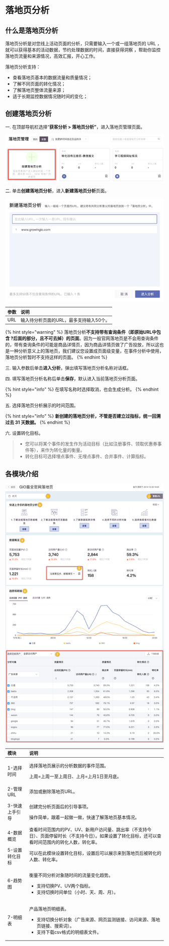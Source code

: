 # 落地页分析

## 什么是落地页分析 <a id="id-&#x843D;&#x5730;&#x9875;&#x5206;&#x6790;&#x5E2E;&#x52A9;&#x6587;&#x6863;-&#x4E00;&#x3001;&#x4ECB;&#x7ECD;"></a>

落地页分析是对您线上活动页面的分析，只需要输入一个或一组落地页的 URL ，就可以获得基本的活动数据，节约处理数据的时间，直接获得洞察 ，帮助你监控落地页流量和来源情况，高效汇报，开心工作。

落地页分析支持：

* 查看落地页基本的数据流量和质量情况；
* 了解不同页面的转化情况；
* 了解落地页整体流量来源；
* 适于长期监控数据情况随时间的变化；

## 创建落地页分析

一. 在顶部导航栏选择“**获客分析 &gt; 落地页分析”**，进入落地页管理页面。

![](../../.gitbook/assets/image%20%2888%29.png)

二. 单击**创建落地页分析**，进入**新建落地页分析**页面。

![](../../.gitbook/assets/image%20%28166%29.png)

| 参数 | 说明 |
| :--- | :--- |
| URL | 输入待分析页面的URL，最多支持输入50个。 |

{% hint style="warning" %}
落地页分析**不支持带有查询条件（即原始URL中包含 ?后面的部分，且不可去掉）的页面**。因为一般官网落地页是不会用查询条件的，带有查询条件的可能是商品详情页，因为商品详情页做了广告投放，所以这也是一种分析意义上的落地页，我们建议您设置成页面级变量，在事件分析中使用，落地页分析暂时不支持这样的页面。
{% endhint %}

三. 输入参数后单击**进入分析**，弹出填写落地页分析名称对话框。

四. 填写落地页分析名称后单击**保存**，默认进入当前落地页分析页面。

{% hint style="info" %}
在填写名称时选择取消，也会生成分析。
{% endhint %}

五. 选择落地页分析展示的时间范围。

{% hint style="info" %}
**新创建的落地页分析，不管是否建立过指标，统一回溯过去 31 天数据。**
{% endhint %}

六. 设置转化目标。

> * 您可以将某个事件的发生作为活动目标（比如注册事件、领取优惠券事件等），来作为转化量的衡量。
> * 转化目标可选择埋点事件、无埋点事件、合并事件、计算指标。

## 各模块介绍

![](../../.gitbook/assets/image%20%28171%29.png)

<table>
  <thead>
    <tr>
      <th style="text-align:left">&#x6A21;&#x5757;</th>
      <th style="text-align:left">&#x8BF4;&#x660E;</th>
    </tr>
  </thead>
  <tbody>
    <tr>
      <td style="text-align:left">1-&#x9009;&#x62E9;&#x65F6;&#x95F4;</td>
      <td style="text-align:left">
        <p>&#x9009;&#x62E9;&#x843D;&#x5730;&#x9875;&#x5C55;&#x793A;&#x7684;&#x5206;&#x6790;&#x6570;&#x636E;&#x7684;&#x4E8B;&#x4EF6;&#x8303;&#x56F4;&#x3002;</p>
        <p>&#x4E0A;&#x5468;=&#x4E0A;&#x5468;&#x4E00;&#x81F3;&#x4E0A;&#x5468;&#x65E5;&#x3001;&#x4E0A;&#x6708;=&#x4E0A;&#x6708;1&#x65E5;&#x81F3;&#x6708;&#x5E95;&#x3002;</p>
      </td>
    </tr>
    <tr>
      <td style="text-align:left">2-&#x7BA1;&#x7406;URL</td>
      <td style="text-align:left">&#x6DFB;&#x52A0;&#x6216;&#x5220;&#x9664;&#x843D;&#x5730;&#x9875;URL&#x3002;</td>
    </tr>
    <tr>
      <td style="text-align:left">3-&#x5FEB;&#x901F;&#x4E0A;&#x624B;&#x5F15;&#x5BFC;</td>
      <td style="text-align:left">
        <p>&#x521B;&#x5EFA;&#x5B8C;&#x5206;&#x6790;&#x9875;&#x9762;&#x540E;&#x7684;&#x5F15;&#x5BFC;&#x4E8B;&#x9879;&#x3002;</p>
        <p>&#x64CD;&#x4F5C;&#x7B80;&#x5355;&#xFF0C;&#x8DDF;&#x7740;&#x4E00;&#x8D77;&#x505A;&#x4E00;&#x505A;&#xFF0C;&#x5FEB;&#x901F;&#x4E86;&#x89E3;&#x843D;&#x5730;&#x9875;&#x57FA;&#x672C;&#x60C5;&#x51B5;&#x3002;</p>
      </td>
    </tr>
    <tr>
      <td style="text-align:left">4-&#x6570;&#x636E;&#x6982;&#x89C8;</td>
      <td style="text-align:left">&#x67E5;&#x770B;&#x65F6;&#x95F4;&#x8303;&#x56F4;&#x5185;&#x7684;PV&#x3001;UV&#x3001;&#x65B0;&#x7528;&#x6237;&#x8BBF;&#x95EE;&#x91CF;&#x3001;&#x8DF3;&#x51FA;&#x7387;&#xFF08;&#x4E0D;&#x652F;&#x6301;&#x4ECA;&#x65E5;&#xFF09;&#x3001;&#x9875;&#x9762;&#x505C;&#x7559;&#x65F6;&#x957F;&#xFF08;&#x4E0D;&#x652F;&#x6301;&#x4ECA;&#x65E5;&#xFF09;&#x3002;&#x5982;&#x679C;&#x8BBE;&#x7F6E;&#x4E86;&#x8F6C;&#x5316;&#x76EE;&#x6807;&#xFF0C;&#x8FD8;&#x53EF;&#x4EE5;&#x67E5;&#x770B;&#x65F6;&#x95F4;&#x8303;&#x56F4;&#x5185;&#x7684;&#x8F6C;&#x5316;&#x4EBA;&#x6570;&#xFF0C;&#x8F6C;&#x5316;&#x7387;&#x3002;</td>
    </tr>
    <tr>
      <td style="text-align:left">5-&#x8BBE;&#x7F6E;&#x8F6C;&#x5316;&#x76EE;&#x6807;</td>
      <td style="text-align:left">&#x53EF;&#x4EE5;&#x5728;&#x6B64;&#x6A21;&#x5757;&#x8BBE;&#x7F6E;&#x8F6C;&#x5316;&#x76EE;&#x6807;&#xFF0C;&#x8BBE;&#x7F6E;&#x540E;&#x53EF;&#x4EE5;&#x5C55;&#x793A;&#x6765;&#x5230;&#x843D;&#x5730;&#x9875;&#x540E;&#x88AB;&#x8F6C;&#x5316;&#x7684;&#x4EBA;&#x6570;&#x3001;&#x8F6C;&#x5316;&#x7387;&#x3002;</td>
    </tr>
    <tr>
      <td style="text-align:left">6-&#x8D8B;&#x52BF;&#x56FE;</td>
      <td style="text-align:left">
        <p>&#x8861;&#x91CF;&#x4E0D;&#x540C;&#x5206;&#x6790;&#x5BF9;&#x8C61;&#x968F;&#x65F6;&#x95F4;&#x7684;&#x6D41;&#x91CF;&#x53D8;&#x5316;&#x8D8B;&#x52BF;&#x3002;</p>
        <ul>
          <li>&#x652F;&#x6301;&#x5207;&#x6362;PV&#x3001;UV&#x4E24;&#x4E2A;&#x6307;&#x6807;&#x3002;</li>
          <li>&#x652F;&#x6301;&#x5207;&#x6362;&#x65F6;&#x95F4;&#x5355;&#x4F4D;&#xFF08;&#x5C0F;&#x65F6;&#x3001;&#x5929;&#x3001;&#x5468;&#x3001;&#x6708;&#xFF09;&#x3002;</li>
        </ul>
      </td>
    </tr>
    <tr>
      <td style="text-align:left">7-&#x660E;&#x7EC6;&#x8868;</td>
      <td style="text-align:left">
        <p>&#x4EA7;&#x54C1;&#x843D;&#x5730;&#x9875;&#x660E;&#x7EC6;&#x8868;&#x3002;</p>
        <ul>
          <li>&#x652F;&#x6301;&#x5207;&#x6362;&#x5206;&#x6790;&#x5BF9;&#x8C61;&#xFF08;&#x5E7F;&#x544A;&#x6765;&#x6E90;&#x3001;&#x7F51;&#x9875;&#x76D1;&#x6D4B;&#x94FE;&#x63A5;&#x3001;&#x8BBF;&#x95EE;&#x6765;&#x6E90;&#x3001;&#x843D;&#x5730;&#x9875;&#x94FE;&#x63A5;&#x3001;&#x641C;&#x7D22;&#x8BCD;&#xFF09;&#x3002;</li>
          <li>&#x652F;&#x6301;&#x4E0B;&#x8F7D;csv&#x683C;&#x5F0F;&#x7684;&#x660E;&#x7EC6;&#x8868;&#x6587;&#x4EF6;&#x3002;</li>
        </ul>
      </td>
    </tr>
  </tbody>
</table>

